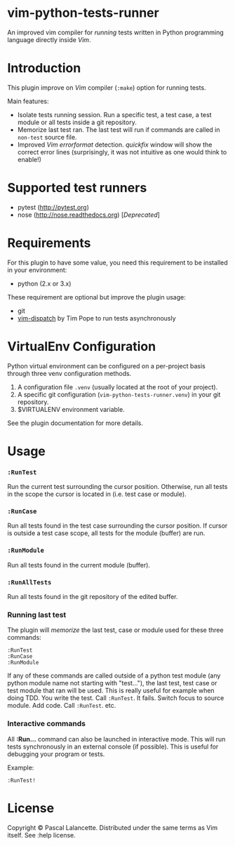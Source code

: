 vim-python-tests-runner
=======================

An improved vim compiler for *running* tests written in Python programming
language directly inside *Vim*.

Introduction
============

This plugin improve on *Vim* compiler (`:make`) option for running tests.

Main features:

*   Isolate tests running session. Run a specific test, a test case, a test
    module or all tests inside a git repository.
*   Memorize last test ran. The last test will run if commands are called
    in `non-test` source file.
*   Improved *Vim* *errorformat* detection. *quickfix* window will show the
    correct error lines (surprisingly, it was not intuitive as one would
    think to enable!)

Supported test runners
======================

* pytest (http://pytest.org)
* nose (http://nose.readthedocs.org) [*Deprecated*]


Requirements
============

For this plugin to have some value, you need this requirement to be installed in
your environment:

- python (2.x or 3.x)

These requirement are optional but improve the plugin usage:

- git
- [vim-dispatch](https://github.com/tpope/vim-dispatch) by Tim Pope to run tests
  asynchronously


VirtualEnv Configuration
========================

Python virtual environment can be configured on a per-project basis through
three venv configuration methods.

1. A configuration file `.venv` (usually located at the root of your project).
1. A specific git configuration (`vim-python-tests-runner.venv`) in your git
   repository.
1. $VIRTUALENV environment variable.

See the plugin documentation for more details.

Usage
=====

### `:RunTest`

Run the current test surrounding the cursor position.  Otherwise, run all tests
in the scope the cursor is located in (i.e. test case or module).

### `:RunCase`

Run all tests found in the test case surrounding the cursor position. If cursor
is outside a test case scope, all tests for the module (buffer) are run.

### `:RunModule`

Run all tests found in the current module (buffer).

### `:RunAllTests`

Run all tests found in the git repository of the edited buffer.

### Running last test

The plugin will *memorize* the last test, case or module used for these three
commands:

    :RunTest
    :RunCase
    :RunModule

If any of these commands are called outside of a python test module (any python
module name not starting with "test..."), the last test, test case or test
module that ran will be used. This is really useful for example when doing TDD.
You write the test. Call `:RunTest`. It fails. Switch focus to source module.
Add code.  Call `:RunTest`.  etc.

### Interactive commands

All **:Run...** command can also be launched in interactive mode. This will run
tests synchronously in an external console (if possible). This is useful for
debugging your program or tests.

Example:

    :RunTest!


License
=======

Copyright © Pascal Lalancette. Distributed under the same terms as Vim itself.
See :help license.
